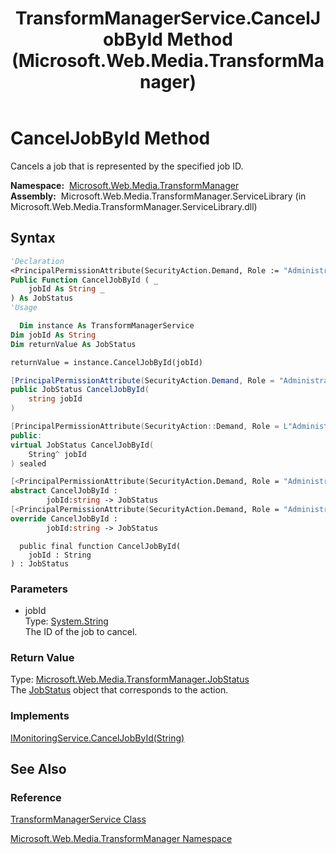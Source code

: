 ﻿---
title: TransformManagerService.CancelJobById Method  (Microsoft.Web.Media.TransformManager)
TOCTitle: CancelJobById Method
ms:assetid: M:Microsoft.Web.Media.TransformManager.TransformManagerService.CancelJobById(System.String)
ms:mtpsurl: https://msdn.microsoft.com/en-us/library/microsoft.web.media.transformmanager.transformmanagerservice.canceljobbyid(v=VS.90)
ms:contentKeyID: 35521077
ms.date: 06/14/2012
mtps_version: v=VS.90
f1_keywords:
- Microsoft.Web.Media.TransformManager.TransformManagerService.CancelJobById
dev_langs:
- csharp
- jscript
- vb
- FSharp
- cpp
api_location:
- Microsoft.Web.Media.TransformManager.ServiceLibrary.dll
api_name:
- Microsoft.Web.Media.TransformManager.TransformManagerService.CancelJobById
api_type:
- Managed
topic_type:
- apiref
- kbSyntax
product_family_name: VS
ROBOTS: INDEX,FOLLOW
---

# CancelJobById Method

Cancels a job that is represented by the specified job ID.

**Namespace:**  [Microsoft.Web.Media.TransformManager](microsoft-web-media-transformmanager-namespace.md)  
**Assembly:**  Microsoft.Web.Media.TransformManager.ServiceLibrary (in Microsoft.Web.Media.TransformManager.ServiceLibrary.dll)

## Syntax

```vb
'Declaration
<PrincipalPermissionAttribute(SecurityAction.Demand, Role := "Administrators")> _
Public Function CancelJobById ( _
    jobId As String _
) As JobStatus
'Usage

  Dim instance As TransformManagerService
Dim jobId As String
Dim returnValue As JobStatus

returnValue = instance.CancelJobById(jobId)
```

```csharp
[PrincipalPermissionAttribute(SecurityAction.Demand, Role = "Administrators")]
public JobStatus CancelJobById(
    string jobId
)
```

```cpp
[PrincipalPermissionAttribute(SecurityAction::Demand, Role = L"Administrators")]
public:
virtual JobStatus CancelJobById(
    String^ jobId
) sealed
```

``` fsharp
[<PrincipalPermissionAttribute(SecurityAction.Demand, Role = "Administrators")>]
abstract CancelJobById : 
        jobId:string -> JobStatus 
[<PrincipalPermissionAttribute(SecurityAction.Demand, Role = "Administrators")>]
override CancelJobById : 
        jobId:string -> JobStatus 
```

```jscript
  public final function CancelJobById(
    jobId : String
) : JobStatus
```

### Parameters

  - jobId  
    Type: [System.String](https://msdn.microsoft.com/library/s1wwdcbf)  
    The ID of the job to cancel.  

### Return Value

Type: [Microsoft.Web.Media.TransformManager.JobStatus](jobstatus-enumeration-microsoft-web-media-transformmanager.md)  
The [JobStatus](jobstatus-enumeration-microsoft-web-media-transformmanager.md) object that corresponds to the action.  

### Implements

[IMonitoringService.CancelJobById(String)](imonitoringservice-canceljobbyid-method-microsoft-web-media-transformmanager.md)  

## See Also

### Reference

[TransformManagerService Class](transformmanagerservice-class-microsoft-web-media-transformmanager.md)

[Microsoft.Web.Media.TransformManager Namespace](microsoft-web-media-transformmanager-namespace.md)

